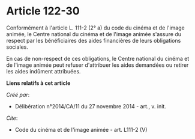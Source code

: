# Article 122-30

Conformément à l'article L. 111-2 (2° a) du code du cinéma et de l'image animée, le Centre national du cinéma et de l'image
animée s'assure du respect par les bénéficiaires des aides financières de leurs obligations sociales. 

En cas de non-respect de ces obligations, le Centre national du cinéma et de l'image animée peut refuser d'attribuer les
aides demandées ou retirer les aides indûment attribuées.

**Liens relatifs à cet article**

_Créé par_:

  - Délibération n°2014/CA/11 du 27 novembre 2014 - art., v. init.

_Cite_:

  - Code du cinéma et de l'image animée - art. L111-2 (V)
